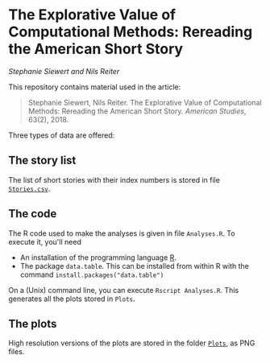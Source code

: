 # The Explorative Value of Computational Methods: Rereading the American Short Story

*Stephanie Siewert and Nils Reiter* 

This repository contains material used in the article:

> Stephanie Siewert, Nils Reiter. The Explorative Value of Computational Methods: Rereading the American Short Story. *American Studies*, 63(2), 2018.

Three types of data are offered:

## The story list

The list of short stories with their index numbers is stored in file [`Stories.csv`](Stories.csv).

## The code

The R code used to make the analyses is given in file `Analyses.R`. To execute it, you'll need

- An installation of the programming language [R]().
- The package `data.table`. This can be installed from within R with the command `install.packages("data.table")`

On a (Unix) command line, you can execute `Rscript Analyses.R`. This generates all the plots stored in `Plots`.

## The plots

High resolution versions of the plots are stored in the folder [`Plots`](Plots), as PNG files.